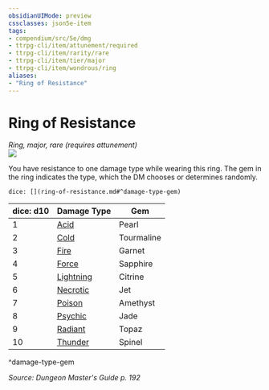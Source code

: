 ```yaml
---
obsidianUIMode: preview
cssclasses: json5e-item
tags:
- compendium/src/5e/dmg
- ttrpg-cli/item/attunement/required
- ttrpg-cli/item/rarity/rare
- ttrpg-cli/item/tier/major
- ttrpg-cli/item/wondrous/ring
aliases: 
- "Ring of Resistance"
---
```

# Ring of Resistance
*Ring, major, rare (requires attunement)*  
![](/3-Mechanics/CLI/items/img/ring-of-resistance.webp#right)  


You have resistance to one damage type while wearing this ring. The gem in the ring indicates the type, which the DM chooses or determines randomly.

`dice: [](ring-of-resistance.md#^damage-type-gem)`

| dice: d10 | Damage Type | Gem |
|-----------|-------------|-----|
| 1 | [Acid](/3-Mechanics/CLI/items/ring-of-acid-resistance.md) | Pearl |
| 2 | [Cold](/3-Mechanics/CLI/items/ring-of-cold-resistance.md) | Tourmaline |
| 3 | [Fire](/3-Mechanics/CLI/items/ring-of-fire-resistance.md) | Garnet |
| 4 | [Force](/3-Mechanics/CLI/items/ring-of-force-resistance.md) | Sapphire |
| 5 | [Lightning](/3-Mechanics/CLI/items/ring-of-lightning-resistance.md) | Citrine |
| 6 | [Necrotic](/3-Mechanics/CLI/items/ring-of-necrotic-resistance.md) | Jet |
| 7 | [Poison](/3-Mechanics/CLI/items/ring-of-poison-resistance.md) | Amethyst |
| 8 | [Psychic](/3-Mechanics/CLI/items/ring-of-psychic-resistance.md) | Jade |
| 9 | [Radiant](/3-Mechanics/CLI/items/ring-of-radiant-resistance.md) | Topaz |
| 10 | [Thunder](/3-Mechanics/CLI/items/ring-of-thunder-resistance.md) | Spinel |
^damage-type-gem

*Source: Dungeon Master's Guide p. 192*